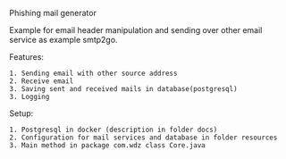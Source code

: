 Phishing mail generator

Example for email header manipulation and sending over other email service as example smtp2go.

Features:
	
	1. Sending email with other source address
	2. Receive email
	3. Saving sent and received mails in database(postgresql)
	3. Logging
	
Setup:
	
	1. Postgresql in docker (description in folder docs)
	2. Configuration for mail services and database in folder resources
	3. Main method in package com.wdz class Core.java
